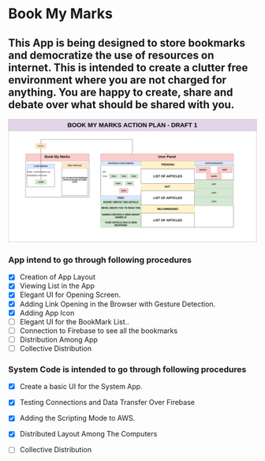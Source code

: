 # Book My Marks

## This App is being designed to store bookmarks and democratize the use of resources on internet. This is intended to create a clutter free environment where you are not charged for anything. You are happy to create, share and debate over what should be shared with you. 

![](bookmarks_draft.png)

### App intend to go through following procedures

- [X] Creation of App Layout
- [X] Viewing List in the App
- [X] Elegant UI for Opening Screen.
- [X] Adding Link Opening in the Browser with Gesture Detection.
- [X] Adding App Icon
- [ ] Elegant UI for the BookMark List..
- [ ] Connection to Firebase to see all the bookmarks
- [ ] Distribution Among App
- [ ] Collective Distribution
  
### System Code is intended to go through following procedures

- [X] Create a basic UI for the System App.
- [X] Testing Connections and Data Transfer Over Firebase
- [X] Adding the Scripting Mode to AWS.
- [X] Distributed Layout Among The Computers
- [ ] Collective Distribution

